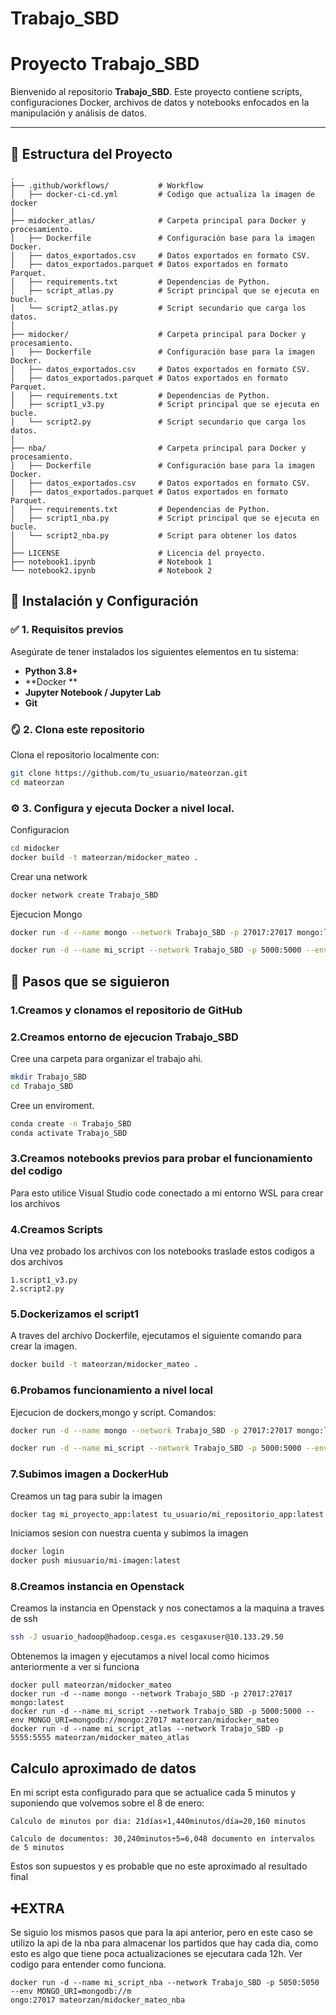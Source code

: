 # Trabajo_SBD

# Proyecto Trabajo_SBD

Bienvenido al repositorio **Trabajo_SBD**. Este proyecto contiene scripts, configuraciones Docker, archivos de datos y notebooks enfocados en la manipulación y análisis de datos.

---

## 📁 Estructura del Proyecto

```plaintext
.
├── .github/workflows/           # Workflow 
│   ├── docker-ci-cd.yml         # Codigo que actualiza la imagen de docker
│
├── midocker_atlas/              # Carpeta principal para Docker y procesamiento.
│   ├── Dockerfile               # Configuración base para la imagen Docker.
│   ├── datos_exportados.csv     # Datos exportados en formato CSV.
│   ├── datos_exportados.parquet # Datos exportados en formato Parquet.
│   ├── requirements.txt         # Dependencias de Python.
│   ├── script_atlas.py          # Script principal que se ejecuta en bucle.
│   └── script2_atlas.py         # Script secundario que carga los datos.
│
├── midocker/                    # Carpeta principal para Docker y procesamiento.
│   ├── Dockerfile               # Configuración base para la imagen Docker.
│   ├── datos_exportados.csv     # Datos exportados en formato CSV.
│   ├── datos_exportados.parquet # Datos exportados en formato Parquet.
│   ├── requirements.txt         # Dependencias de Python.
│   ├── script1_v3.py            # Script principal que se ejecuta en bucle.
│   └── script2.py               # Script secundario que carga los datos.
│ 
├── nba/                         # Carpeta principal para Docker y procesamiento.
│   ├── Dockerfile               # Configuración base para la imagen Docker.
│   ├── datos_exportados.csv     # Datos exportados en formato CSV.
│   ├── datos_exportados.parquet # Datos exportados en formato Parquet.
│   ├── requirements.txt         # Dependencias de Python.
│   ├── script1_nba.py           # Script principal que se ejecuta en bucle.
│   └── script2_nba.py           # Script para obtener los datos
│
├── LICENSE                      # Licencia del proyecto.
├── notebook1.ipynb              # Notebook 1  
└── notebook2.ipynb              # Notebook 2 
```

## 🚀 Instalación y Configuración

### ✅ 1. Requisitos previos

Asegúrate de tener instalados los siguientes elementos en tu sistema:

- **Python 3.8+**
- **Docker **
- **Jupyter Notebook / Jupyter Lab**
- **Git**

### 🪞 2. Clona este repositorio

Clona el repositorio localmente con:

```bash
git clone https://github.com/tu_usuario/mateorzan.git
cd mateorzan
```

### ⚙️ 3. Configura y ejecuta Docker a nivel local.

Configuracion

```bash
cd midocker
docker build -t mateorzan/midocker_mateo .
```

Crear una network

```bash
docker network create Trabajo_SBD
```

Ejecucion Mongo

```bash
docker run -d --name mongo --network Trabajo_SBD -p 27017:27017 mongo:latest
```

```bash
docker run -d --name mi_script --network Trabajo_SBD -p 5000:5000 --env MONGO_URI=mongodb://mongo:27017 mateorzan/midocker_mateo
```

## 👣 Pasos que se siguieron

### 1.Creamos y clonamos el repositorio de GitHub

### 2.Creamos entorno de ejecucion Trabajo_SBD

Cree una carpeta para organizar el trabajo ahi.

```bash
mkdir Trabajo_SBD
cd Trabajo_SBD
```

Cree un enviroment.

```bash
conda create -n Trabajo_SBD
conda activate Trabajo_SBD
```

### 3.Creamos notebooks previos para probar el funcionamiento del codigo

Para esto utilice Visual Studio code conectado a mi entorno WSL para crear los archivos

### 4.Creamos Scripts

Una vez probado los archivos con los notebooks traslade estos codigos a dos archivos

    1.script1_v3.py
    2.script2.py

### 5.Dockerizamos el script1

A traves del archivo Dockerfile, ejecutamos el siguiente comando para crear la imagen.

```bash
docker build -t mateorzan/midocker_mateo .
```

### 6.Probamos funcionamiento a nivel local

Ejecucion de dockers,mongo y script. Comandos:

```bash
docker run -d --name mongo --network Trabajo_SBD -p 27017:27017 mongo:latest
```

```bash
docker run -d --name mi_script --network Trabajo_SBD -p 5000:5000 --env MONGO_URI=mongodb://mongo:27017 mateorzan/midocker_mateo
```

### 7.Subimos imagen a DockerHub

Creamos un tag para subir la imagen

```bash
docker tag mi_proyecto_app:latest tu_usuario/mi_repositorio_app:latest
```

Iniciamos sesion con nuestra cuenta y subimos la imagen

```bash
docker login
docker push miusuario/mi-imagen:latest
```

### 8.Creamos instancia en Openstack

Creamos la instancia en Openstack y nos conectamos a la maquina a traves de ssh

```bash
ssh -J usuario_hadoop@hadoop.cesga.es cesgaxuser@10.133.29.50 
```

Obtenemos la imagen y ejecutamos a nivel local como hicimos anteriormente a ver si funciona

```
docker pull mateorzan/midocker_mateo
docker run -d --name mongo --network Trabajo_SBD -p 27017:27017 mongo:latest
docker run -d --name mi_script --network Trabajo_SBD -p 5000:5000 --env MONGO_URI=mongodb://mongo:27017 mateorzan/midocker_mateo
docker run -d --name mi_script_atlas --network Trabajo_SBD -p 5555:5555 mateorzan/midocker_mateo_atlas

```

## Calculo aproximado de datos

En mi script esta configurado para que se actualice cada 5 minutos y suponiendo que volvemos sobre el 8 de enero:

    Calculo de minutos por dia: 21días×1,440minutos/día=20,160 minutos

    Calculo de documentos: 30,240minutos÷5=6,048 documento en intervalos de 5 minutos

Estos son supuestos y es probable que no este aproximado al resultado final

## ➕EXTRA

Se siguio los mismos pasos que para la api anterior, pero en este caso se utilizo la api de la nba para almacenar los partidos que hay cada dia, como esto es algo que tiene poca actualizaciones se ejecutara cada 12h. Ver codigo para entender como funciona.

```
docker run -d --name mi_script_nba --network Trabajo_SBD -p 5050:5050 --env MONGO_URI=mongodb://m
ongo:27017 mateorzan/midocker_mateo_nba
```
